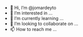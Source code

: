 - 👋 Hi, I’m @jomardeyto
- 👀 I’m interested in ...
- 🌱 I’m currently learning ...
- 💞️ I’m looking to collaborate on ...
- 📫 How to reach me ...

<!---
jomardeyto/jomardeyto is a ✨ special ✨ repository because its `README.md` (this file) appears on your GitHub profile.
You can click the Preview link to take a look at your changes.
--->
